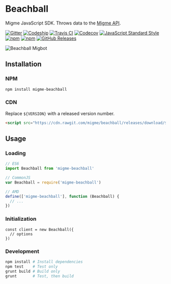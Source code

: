 # Beachball

Migme JavaScript SDK. Throws data to the [Migme API](http://docs.migme.apiary.io/).

[![Gitter](https://img.shields.io/badge/gitter-join%20chat-brightgreen.svg)](https://gitter.im/migme/beachball)
[![Codeship](https://img.shields.io/codeship/5e7f47c0-bfe9-0132-39f9-7eb09717a41c.svg)](https://codeship.com/projects/73070)
[![Travis CI](https://img.shields.io/travis/migme/beachball.svg)](https://travis-ci.org/migme/beachball)
[![Codecov](https://img.shields.io/codecov/c/github/migme/beachball.svg)](https://codecov.io/github/migme/beachball)
[![JavaScript Standard Style](https://img.shields.io/badge/code%20style-standard-brightgreen.svg?style=flat)](https://github.com/feross/standard)
[![npm](https://img.shields.io/npm/v/migme-beachball.svg)](https://www.npmjs.com/package/migme-beachball)
[![npm](https://img.shields.io/npm/dm/migme-beachball.svg)](https://www.npmjs.com/package/migme-beachball)
[![GitHub Releases](https://img.shields.io/github/downloads/migme/beachball/latest/total.svg)](https://github.com/migme/beachball/releases/latest)

![Beachball Migbot](https://cdn.rawgit.com/mixstix/5eb0fe3bea4e87ea5034/raw/fbf873d7d1b3c845e9e0f9613690489203479fcc/beachball.svg "Beachball Migbot")

## Installation

### NPM
```bash
npm install migme-beachball
```

### CDN
Replace `${VERSION}` with a released version number.
```html
<script src="https://cdn.rawgit.com/migme/beachball/releases/download/${VERSION}/migme-beachball.min.js"></script>
```

## Usage

### Loading
```js
// ES6
import Beachball from 'migme-beachball'

// CommonJS
var Beachball = require('migme-beachball')

// AMD
define(['migme-beachball'], function (Beachball) {
  // ...
})
```

### Initialization
```
const client = new Beachball({
  // options
})
```

### Development
```bash
npm install # Install dependencies
npm test    # Test only
grunt build # Build only
grunt       # Test, then build
```
